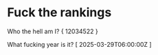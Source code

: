 # Fuck the rankings

Who the hell am I?
{ 12034522 }

What fucking year is it?
[ 2025-03-29T06:00:00Z ]
